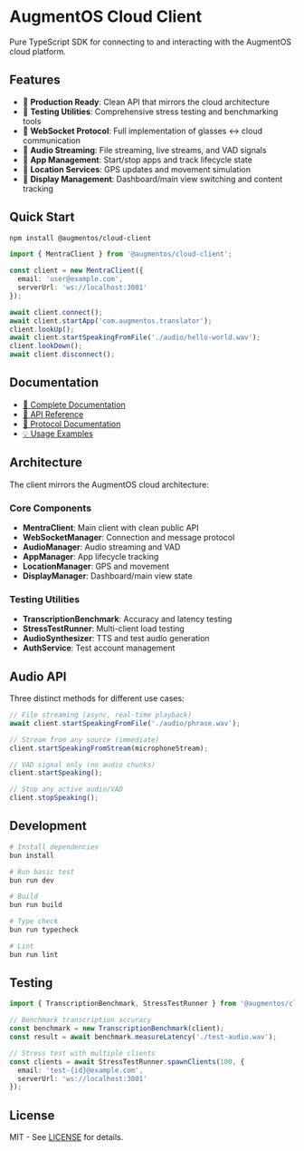 # AugmentOS Cloud Client

Pure TypeScript SDK for connecting to and interacting with the AugmentOS cloud platform.

## Features

- 🚀 **Production Ready**: Clean API that mirrors the cloud architecture
- 🧪 **Testing Utilities**: Comprehensive stress testing and benchmarking tools
- 🔌 **WebSocket Protocol**: Full implementation of glasses ↔ cloud communication
- 🎤 **Audio Streaming**: File streaming, live streams, and VAD signals
- 📱 **App Management**: Start/stop apps and track lifecycle state
- 📍 **Location Services**: GPS updates and movement simulation
- 👀 **Display Management**: Dashboard/main view switching and content tracking

## Quick Start

```bash
npm install @augmentos/cloud-client
```

```typescript
import { MentraClient } from '@augmentos/cloud-client';

const client = new MentraClient({
  email: 'user@example.com',
  serverUrl: 'ws://localhost:3001'
});

await client.connect();
await client.startApp('com.augmentos.translator');
client.lookUp();
await client.startSpeakingFromFile('./audio/hello-world.wav');
client.lookDown();
await client.disconnect();
```

## Documentation

- [📖 Complete Documentation](./docs/README.md)
- [🔧 API Reference](./docs/api-reference.md)
- [📡 Protocol Documentation](./docs/protocol.md)
- [💡 Usage Examples](./docs/examples.md)

## Architecture

The client mirrors the AugmentOS cloud architecture:

### Core Components
- **MentraClient**: Main client with clean public API
- **WebSocketManager**: Connection and message protocol
- **AudioManager**: Audio streaming and VAD
- **AppManager**: App lifecycle tracking
- **LocationManager**: GPS and movement
- **DisplayManager**: Dashboard/main view state

### Testing Utilities
- **TranscriptionBenchmark**: Accuracy and latency testing
- **StressTestRunner**: Multi-client load testing
- **AudioSynthesizer**: TTS and test audio generation
- **AuthService**: Test account management

## Audio API

Three distinct methods for different use cases:

```typescript
// File streaming (async, real-time playback)
await client.startSpeakingFromFile('./audio/phrase.wav');

// Stream from any source (immediate)
client.startSpeakingFromStream(microphoneStream);

// VAD signal only (no audio chunks)
client.startSpeaking();

// Stop any active audio/VAD
client.stopSpeaking();
```

## Development

```bash
# Install dependencies
bun install

# Run basic test
bun run dev

# Build
bun run build

# Type check
bun run typecheck

# Lint
bun run lint
```

## Testing

```typescript
import { TranscriptionBenchmark, StressTestRunner } from '@augmentos/cloud-client/testing';

// Benchmark transcription accuracy
const benchmark = new TranscriptionBenchmark(client);
const result = await benchmark.measureLatency('./test-audio.wav');

// Stress test with multiple clients
const clients = await StressTestRunner.spawnClients(100, {
  email: 'test-{id}@example.com',
  serverUrl: 'ws://localhost:3001'
});
```

## License

MIT - See [LICENSE](../LICENSE) for details.